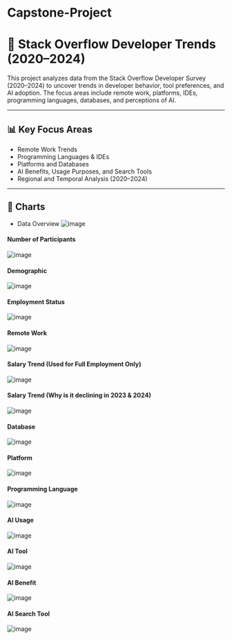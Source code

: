 # Capstone-Project
# 🧠 Stack Overflow Developer Trends (2020–2024)

This project analyzes data from the Stack Overflow Developer Survey (2020–2024) to uncover trends in developer behavior, tool preferences, and AI adoption. The focus areas include remote work, platforms, IDEs, programming languages, databases, and perceptions of AI.

---

## 📊 Key Focus Areas
- Remote Work Trends
- Programming Languages & IDEs
- Platforms and Databases
- AI Benefits, Usage Purposes, and Search Tools
- Regional and Temporal Analysis (2020–2024)

---

## 📁 Charts
- Data Overview
![image](https://github.com/user-attachments/assets/48bcf6be-7c8c-47de-84bb-1501a7026551)
#### Number of Participants
![image](https://github.com/user-attachments/assets/dc4bfc64-0e85-488c-99f3-aca0f9cb5618)
#### Demographic
![image](https://github.com/user-attachments/assets/e7b78539-3963-4884-b047-ade31c002da5)
#### Employment Status
![image](https://github.com/user-attachments/assets/f2c557c1-879e-4299-a714-f492beb5cc2d)
#### Remote Work
![image](https://github.com/user-attachments/assets/59a1099f-b8c9-4bc5-a81d-c313fdcd30a0)
#### Salary Trend (Used for Full Employment Only)
![image](https://github.com/user-attachments/assets/ff57057a-54a6-4a6a-9767-9b72fe846eb6)
#### Salary Trend (Why is it declining in 2023 & 2024)
![image](https://github.com/user-attachments/assets/375d07d4-728c-457a-a0d0-19f0a689a7ed)
#### Database
![image](https://github.com/user-attachments/assets/2974db40-ac9d-4f6b-897e-4f755ddd4b05)
#### Platform
![image](https://github.com/user-attachments/assets/38c230f6-0d52-4826-903e-feca80ab0d04)
#### Programming Language
![image](https://github.com/user-attachments/assets/3abc515d-9a80-4668-a1b1-6cd91232d743)
#### AI Usage
![image](https://github.com/user-attachments/assets/7243379f-34c3-4988-b248-baa4bcd95237)
#### AI Tool
![image](https://github.com/user-attachments/assets/f09432b3-278f-49ec-b635-b8de8af79e3b)
#### AI Benefit
![image](https://github.com/user-attachments/assets/c8af2a7d-8c31-4998-a90a-872fdefaaffb)
#### AI Search Tool
![image](https://github.com/user-attachments/assets/a5cc6943-484e-4da1-b094-f1e9371657da)

















